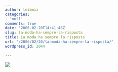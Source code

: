 ```yaml
---
author: leibniz
categories:
- 'null'
comments: true
date: '2006-02-20T14:41:46Z'
slug: la-moda-ha-sempre-la-risposta
title: La moda ha sempre la risposta
url: "/2006/02/20/la-moda-ha-sempre-la-risposta/"
wordpress_id: 2044

---
```

[![](http://static.flickr.com/39/102128224_b8cb552a17_m.jpg)](http://www.flickr.com/photos/leibniz/102128224/)
